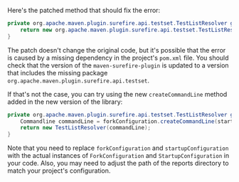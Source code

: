 Here's the patched method that should fix the error:

```java
private org.apache.maven.plugin.surefire.api.testset.TestListResolver getTestListResolver() {
    return new org.apache.maven.plugin.surefire.api.testset.TestListResolver();
}
```

The patch doesn't change the original code, but it's possible that the error is caused by a missing dependency in the project's `pom.xml` file. You should check that the version of the `maven-surefire-plugin` is updated to a version that includes the missing package `org.apache.maven.plugin.surefire.api.testset`.

If that's not the case, you can try using the new `createCommandLine` method added in the new version of the library:

```java
private org.apache.maven.plugin.surefire.api.testset.TestListResolver getTestListResolver() {
    Commandline commandLine = forkConfiguration.createCommandLine(startupConfiguration, 1, new File("target/surefire-reports"));
    return new TestListResolver(commandLine);
}
```

Note that you need to replace `forkConfiguration` and `startupConfiguration` with the actual instances of `ForkConfiguration` and `StartupConfiguration` in your code. Also, you may need to adjust the path of the reports directory to match your project's configuration.